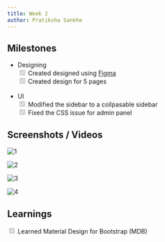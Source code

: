```yaml
---
title: Week 2
author: Pratiksha Sankhe
---
```


## Milestones

<ul>
  <li>Designing</li>
  <input type="checkbox" disabled="" checked="true"/> Created designed using <a href="https://www.figma.com/file/SIpCCgQzXY9nKNY2fChCNO/C4GT--Telemetry-Dashboard?type=design&node-id=3%3A367&mode=design&t=mZ1IYY3siyU58M1r-1">Figma</a> <br/>
  <input type="checkbox" disabled="" checked="true"/> Created design for 5 pages<br/><br/>

   <li>UI</li>
  <input type="checkbox" disabled="" checked="true"/>  Modified the sidebar to a collpasable sidebar<br/>
  <input type="checkbox" disabled="" checked="true"/> Fixed the CSS issue for admin panel<br/>
</ul>

## Screenshots / Videos


![1](https://github.com/Code4GovTech/c4gt-milestones/assets/84843461/879aa23e-e3e8-4cff-9fd8-cbdf135fc145)
<br/>

![2](https://github.com/Code4GovTech/c4gt-milestones/assets/84843461/7432f89e-16c8-4a5e-ab02-5f1d3412971d)
<br/>

![3](https://github.com/Code4GovTech/c4gt-milestones/assets/84843461/0051027d-b22c-4854-8781-43d6dc8f2117)
<br/>

![4](https://github.com/Code4GovTech/c4gt-milestones/assets/84843461/e0d3523e-8bd5-4b59-a02d-ef4b3daf0f12)
<br/>


## Learnings

  <input type="checkbox" disabled="" checked="true"/> Learned Material Design for Bootstrap (MDB)<br/>
